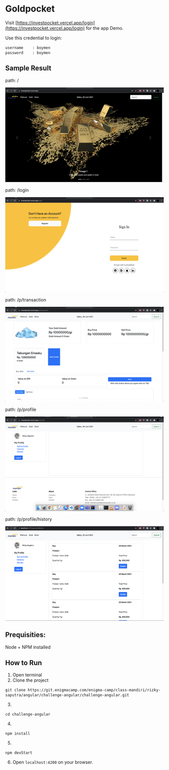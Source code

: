 # Goldpocket

Visit [https://investpocket.vercel.app/login](https://investpocket.vercel.app/login) for the app Demo.

Use this credential to login:

```
username    : boymen
password    : boymen
```

## Sample Result

path: /

<img src="./image/1.png" height="300" />

path: /login

<img src="./image/2.png" height="300" />

path: /p/transaction

<img src="./image/3.png" height="300" />

path: /p/profile

<img src="./image/4.png" height="300" />

path: /p/profile/history

<img src="./image/5.png" height="300" />

## Prequisities:

Node + NPM installed

## How to Run

1. Open terminal
2. Clone the project

```
git clone https://git.enigmacamp.com/enigma-camp/class-mandiri/rizky-saputra/angular/challenge-angular/challenge-angular.git
```

3.

```
cd challenge-angular
```

4.

```
npm install
```

5.

```
npm devStart
```

6. Open `localhost:4200` on your browser.
